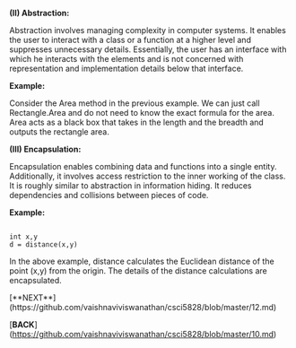 <p><b>(II) Abstraction:</b></p>

<p>Abstraction involves managing complexity in computer systems. It enables the user to interact with a class or a function at a higher level and suppresses unnecessary details. Essentially, the user has an interface with which he interacts with the elements and is not concerned with representation and implementation details below that interface.</p>

<b> Example:</b>

<p>Consider the Area method in the previous example. We can just call Rectangle.Area and do not need to know the exact formula for the area. Area acts as a black box that takes in the length and the breadth and outputs the rectangle area.</p>

<p><b>(III) Encapsulation:</b></p>
<p>Encapsulation enables combining data and functions into a single entity. Additionally, it involves access restriction to the inner working of the class. It is roughly similar to abstraction in information hiding. It reduces dependencies and collisions between pieces of code.</p>

<b>Example:</b>
<pre><code>
int x,y
d = distance(x,y)
</pre></code>

<p>In the above example, distance calculates the Euclidean distance of the point (x,y) from the origin. The details of the distance calculations are encapsulated.</p>
[**NEXT**] (https://github.com/vaishnaviviswanathan/csci5828/blob/master/12.md)

[**BACK**] (https://github.com/vaishnaviviswanathan/csci5828/blob/master/10.md)
